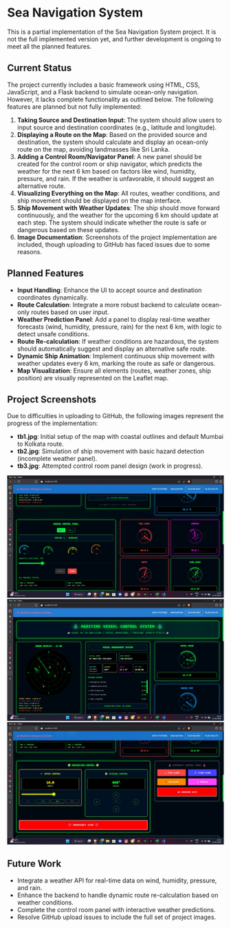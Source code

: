 # Sea Navigation System

This is a partial implementation of the Sea Navigation System project. It is not the full implemented version yet, and further development is ongoing to meet all the planned features.

## Current Status
The project currently includes a basic framework using HTML, CSS, JavaScript, and a Flask backend to simulate ocean-only navigation. However, it lacks complete functionality as outlined below. The following features are planned but not fully implemented:

1. **Taking Source and Destination Input**: The system should allow users to input source and destination coordinates (e.g., latitude and longitude).
2. **Displaying a Route on the Map**: Based on the provided source and destination, the system should calculate and display an ocean-only route on the map, avoiding landmasses like Sri Lanka.
3. **Adding a Control Room/Navigator Panel**: A new panel should be created for the control room or ship navigator, which predicts the weather for the next 6 km based on factors like wind, humidity, pressure, and rain. If the weather is unfavorable, it should suggest an alternative route.
4. **Visualizing Everything on the Map**: All routes, weather conditions, and ship movement should be displayed on the map interface.
5. **Ship Movement with Weather Updates**: The ship should move forward continuously, and the weather for the upcoming 6 km should update at each step. The system should indicate whether the route is safe or dangerous based on these updates.
6. **Image Documentation**: Screenshots of the project implementation are included, though uploading to GitHub has faced issues due to some reasons.

## Planned Features
- **Input Handling**: Enhance the UI to accept source and destination coordinates dynamically.
- **Route Calculation**: Integrate a more robust backend to calculate ocean-only routes based on user input.
- **Weather Prediction Panel**: Add a panel to display real-time weather forecasts (wind, humidity, pressure, rain) for the next 6 km, with logic to detect unsafe conditions.
- **Route Re-calculation**: If weather conditions are hazardous, the system should automatically suggest and display an alternative safe route.
- **Dynamic Ship Animation**: Implement continuous ship movement with weather updates every 6 km, marking the route as safe or dangerous.
- **Map Visualization**: Ensure all elements (routes, weather zones, ship position) are visually represented on the Leaflet map.

## Project Screenshots
Due to difficulties in uploading to GitHub, the following images represent the progress of the implementation:

- **tb1.jpg**: Initial setup of the map with coastal outlines and default Mumbai to Kolkata route.
- **tb2.jpg**: Simulation of ship movement with basic hazard detection (incomplete weather panel).
- **tb3.jpg**: Attempted control room panel design (work in progress).

![Initial Map Setup](tbi1.jpg)
![Ship Movement Simulation](tbi2.jpg)
![Control Room Panel Design](tbi3.jpg)



## Future Work
- Integrate a weather API for real-time data on wind, humidity, pressure, and rain.
- Enhance the backend to handle dynamic route re-calculation based on weather conditions.
- Complete the control room panel with interactive weather predictions.
- Resolve GitHub upload issues to include the full set of project images.



